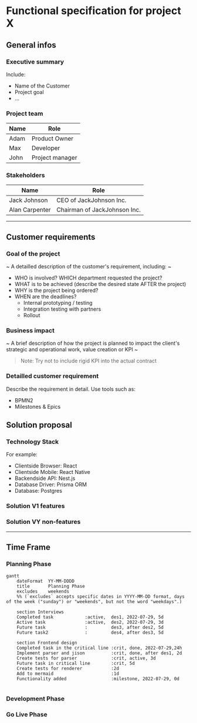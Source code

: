 # Functional specification for project X

## General infos

### Executive summary

Include:
- Name of the Customer
- Project goal
- ...

### Project team

| Name | Role            |
| ---- | --------------- |
| Adam | Product Owner   |
| Max  | Developer       |
| John | Project manager |


### Stakeholders

| Name           | Role                         |
| -------------- | ---------------------------- |
| Jack Johnson   | CEO of JackJohnson Inc.      |
| Alan Carpenter | Chairman of JackJohnson Inc. |

---

## Customer requirements

### Goal of the project

~ A detailled description of the customer's requirement, including: ~

- WHO is involved? WHICH department requested the project?
- WHAT is to be achieved (describe the desired state AFTER the project)
- WHY is the project being ordered?
- WHEN are the deadlines?
  - Internal prototyping / testing
  - Integration testing with partners
  - Rollout

### Business impact

~ A brief description of how the project is planned to impact the client's strategic and operational work, value creation or KPI ~

> Note: Try not to include rigid KPI into the actual contract

### Detailled customer requirement

Describe the requirement in detail. Use tools such as:

- BPMN2
- Milestones & Epics


## Solution proposal

### Technology Stack

For example:
- Clientside Browser: React
- Clientside Mobile: React Native
- Backendside API: Nest.js
- Database Driver: Prisma ORM
- Database: Postgres

### Solution V1 features

### Solution VY non-features

---

## Time Frame

### Planning Phase

```mermaid
gantt
    dateFormat  YY-MM-DDDD
    title       Planning Phase
    excludes    weekends
    %% (`excludes` accepts specific dates in YYYY-MM-DD format, days of the week ("sunday") or "weekends", but not the word "weekdays".)

    section Interviews
    Completed task            :active,  des1, 2022-07-29, 5d
    Active task               :active,  des2, 2022-07-29, 3d
    Future task               :         des3, after des2, 5d
    Future task2              :         des4, after des3, 5d

    section Frontend design
    Completed task in the critical line :crit, done, 2022-07-29,24h
    Implement parser and jison          :crit, done, after des1, 2d
    Create tests for parser             :crit, active, 3d
    Future task in critical line        :crit, 5d
    Create tests for renderer           :2d
    Add to mermaid                      :1d
    Functionality added                 :milestone, 2022-07-29, 0d


```

### Development Phase

### Go Live Phase